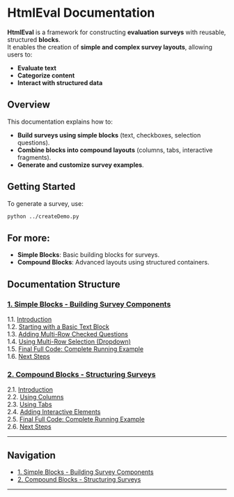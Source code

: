 # HtmlEval Documentation

**HtmlEval** is a framework for constructing **evaluation surveys** with reusable, structured **blocks**.  
It enables the creation of **simple and complex survey layouts**, allowing users to:

- **Evaluate text**
- **Categorize content**
- **Interact with structured data**

## Overview

This documentation explains how to:

- **Build surveys using simple blocks** (text, checkboxes, selection questions).
- **Combine blocks into compound layouts** (columns, tabs, interactive fragments).
- **Generate and customize survey examples**.

## Getting Started

To generate a survey, use:

```bash
python ../createDemo.py
```

## For more:
- **Simple Blocks**: Basic building blocks for surveys.
- **Compound Blocks**: Advanced layouts using structured containers.

## Documentation Structure

### [1. Simple Blocks - Building Survey Components](simpleBlocks.html)
1.1. [Introduction](simpleBlocks.html#introduction)  
1.2. [Starting with a Basic Text Block](simpleBlocks.html#starting-with-a-basic-text-block)  
1.3. [Adding Multi-Row Checked Questions](simpleBlocks.html#adding-multi-row-checked-questions)  
1.4. [Using Multi-Row Selection (Dropdown)](simpleBlocks.html#using-multi-row-selection-dropdown)  
1.5. [Final Full Code: Complete Running Example](simpleBlocks.html#final-full-code-complete-running-example)  
1.6. [Next Steps](simpleBlocks.html#next-steps)  

### [2. Compound Blocks - Structuring Surveys](compoundBlocks.html)
2.1. [Introduction](compoundBlocks.html#introduction)  
2.2. [Using Columns](compoundBlocks.html#using-columns)  
2.3. [Using Tabs](compoundBlocks.html#using-tabs)  
2.4. [Adding Interactive Elements](compoundBlocks.html#adding-interactive-elements)  
2.5. [Final Full Code: Complete Running Example](compoundBlocks.html#final-full-code-complete-running-example)  
2.6. [Next Steps](compoundBlocks.html#next-steps)  

---

## Navigation
- [1. Simple Blocks - Building Survey Components](simpleBlocks.html)  
- [2. Compound Blocks - Structuring Surveys](compoundBlocks.html)  

---